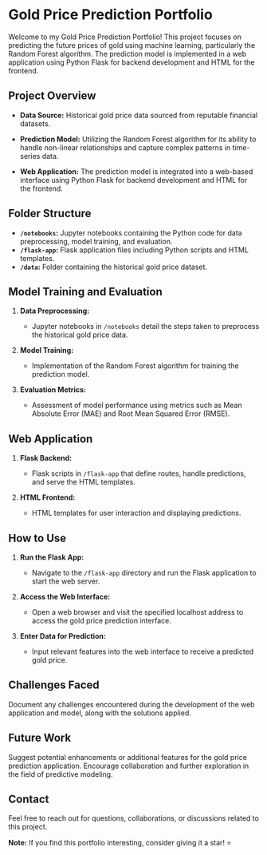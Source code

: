 # Gold Price Prediction Portfolio

Welcome to my Gold Price Prediction Portfolio! This project focuses on predicting the future prices of gold using machine learning, particularly the Random Forest algorithm. The prediction model is implemented in a web application using Python Flask for backend development and HTML for the frontend.

## Project Overview

- **Data Source:** Historical gold price data sourced from reputable financial datasets.

- **Prediction Model:** Utilizing the Random Forest algorithm for its ability to handle non-linear relationships and capture complex patterns in time-series data.

- **Web Application:** The prediction model is integrated into a web-based interface using Python Flask for backend development and HTML for the frontend.

## Folder Structure

- **`/notebooks`:** Jupyter notebooks containing the Python code for data preprocessing, model training, and evaluation.
- **`/flask-app`:** Flask application files including Python scripts and HTML templates.
- **`/data`:** Folder containing the historical gold price dataset.

## Model Training and Evaluation

1. **Data Preprocessing:**
   - Jupyter notebooks in `/notebooks` detail the steps taken to preprocess the historical gold price data.

2. **Model Training:**
   - Implementation of the Random Forest algorithm for training the prediction model.

3. **Evaluation Metrics:**
   - Assessment of model performance using metrics such as Mean Absolute Error (MAE) and Root Mean Squared Error (RMSE).

## Web Application

1. **Flask Backend:**
   - Flask scripts in `/flask-app` that define routes, handle predictions, and serve the HTML templates.

2. **HTML Frontend:**
   - HTML templates for user interaction and displaying predictions.

## How to Use

1. **Run the Flask App:**
   - Navigate to the `/flask-app` directory and run the Flask application to start the web server.

2. **Access the Web Interface:**
   - Open a web browser and visit the specified localhost address to access the gold price prediction interface.

3. **Enter Data for Prediction:**
   - Input relevant features into the web interface to receive a predicted gold price.

## Challenges Faced

Document any challenges encountered during the development of the web application and model, along with the solutions applied.

## Future Work

Suggest potential enhancements or additional features for the gold price prediction application. Encourage collaboration and further exploration in the field of predictive modeling.

## Contact

Feel free to reach out for questions, collaborations, or discussions related to this project.

**Note:** If you find this portfolio interesting, consider giving it a star! ⭐️
